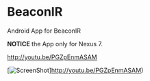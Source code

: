 BeaconIR
========

Android App for BeaconIR

**NOTICE** the App only for Nexus 7.

http://youtu.be/PGZpEnmASAM

[![ScreenShot](http://youtu.be/PGZpEnmASAM)]http://youtu.be/PGZpEnmASAM)


